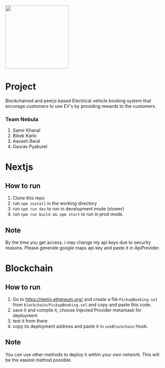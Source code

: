 <image src="https://codestorm.samirk.com.np/logo.png" width="200" height="200"/>

# Project

Blockchained and peerjs based Electrical vehicle booking system that encorage customers to use EV's by providing rewards to the customers.

### Team Nebula

1. Samir Khanal
2. Bibek Karki
3. Aavash Baral
4. Gaurav Pyakurel

# Nextjs

## How to run

1. Clone this repo
2. run `npm install` in the working directory
3. run `npm run dev` to run in development mode (slower)
4. run `npm run build && npm start` to run in prod mode.

## Note

By the time you get access, i may change my api keys due to security reasons. Please generate google maps api key and paste it in ApiProvider.

# Blockchain

## How to run

1. Go to https://remix.ethereum.org/ and create a file `PickupBooking.sol` from `blockchain/PickupBooking.sol` and copy and paste this code.
2. save it and compile it, choose Injected Provider metamask for deployment
3. test it from there
4. copy its deployment address and paste it in `useBlockchain` Hook.

## Note

You can use other methods to deploy it within your own network.
This will be the easiest method possible.
